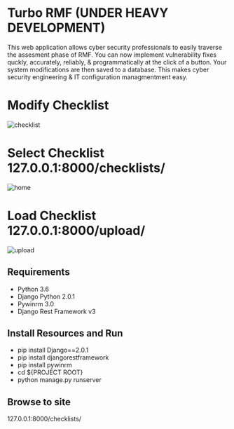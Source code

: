  # Turbo RMF (UNDER HEAVY DEVELOPMENT)
This web application allows cyber security professionals to easily traverse the assesment phase of RMF. You can now implement vulnerability fixes quckly, accurately, reliably, & programmatically at the click of a button. Your system modifications are then saved to a database. This makes cyber security engineering & IT configuration managmentment easy.

# Modify Checklist
![checklist](https://user-images.githubusercontent.com/15160643/35762624-c191f8a0-084e-11e8-882a-19426079b01e.PNG)
# Select Checklist 127.0.0.1:8000/checklists/
![home](https://user-images.githubusercontent.com/15160643/35762625-c1afea36-084e-11e8-83b9-0ed73fdb66e5.PNG)
# Load Checklist 127.0.0.1:8000/upload/
![upload](https://user-images.githubusercontent.com/15160643/35762626-c1e3dbf2-084e-11e8-93da-8859b7090bef.PNG)





## Requirements
- Python 3.6
- Django Python 2.0.1
- Pywinrm 3.0
- Django Rest Framework v3

## Install Resources and Run
- pip install Django==2.0.1
- pip install djangorestframework
- pip install pywinrm
- cd ${PROJECT ROOT}
- python manage.py runserver

## Browse to site
127.0.0.1:8000/checklists/
